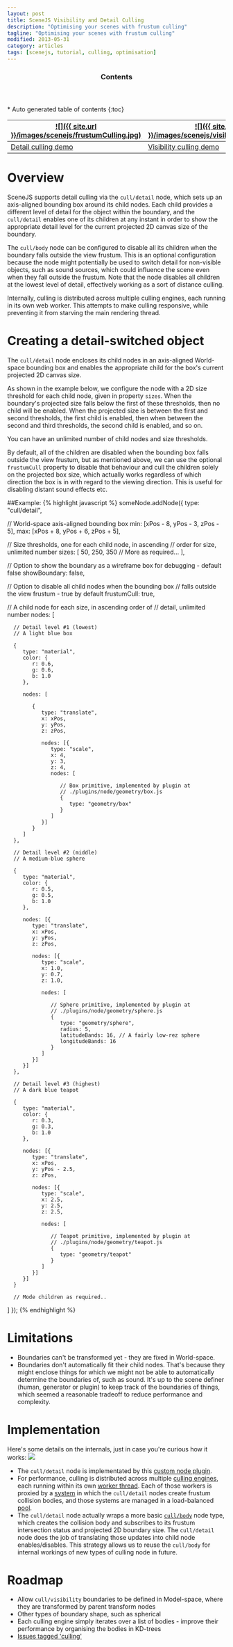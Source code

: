 ```yaml
---
layout: post
title: SceneJS Visibility and Detail Culling
description: "Optimising your scenes with frustum culling"
tagline: "Optimising your scenes with frustum culling"
modified: 2013-05-31
category: articles
tags: [scenejs, tutorial, culling, optimisation]
---
```


<section id="table-of-contents" class="toc">
  <header>
    <h3>Contents</h3>
  </header>
<div id="drawer" markdown="1">
*  Auto generated table of contents
{:toc}
</div>
</section><!-- /#table-of-contents -->

[![]({{ site.url }}/images/scenejs/frustumCulling.jpg)](http://scenejs.org/examples.html?page=frustumDetailCulling) | [![]({{ site.url }}/images/scenejs/visibilityCulling.png)](http://scenejs.org/examples.html?page=frustumVisibilityCulling)
----|----
[Detail culling demo](http://scenejs.org/examples.html?page=frustumDetailCulling) | [Visibility culling demo](http://scenejs.org/examples.html?page=frustumVisibilityCulling)



# Overview
SceneJS supports detail culling via the ```cull/detail``` node, which sets up an axis-aligned bounding box around its child nodes. Each child provides a different level of detail for the object within the boundary, and the ```cull/detail``` enables one of its children at any instant in order to show the appropriate detail level for the current projected 2D canvas size of the boundary.

The ```cull/body``` node can be configured to disable all its children when the boundary falls outside the view frustum. This is an optional configuration because the node might potentially be used to switch detail for non-visible objects, such as sound sources, which could influence the scene even when they fall outside the frustum. Note that the node disables all children at the lowest level of detail, effectively working as a sort of distance culling.

Internally, culling is distributed across multiple culling engines, each running in its own web worker. This attempts to make culling responsive, while preventing it from starving the main rendering thread.

# Creating a detail-switched object

The ```cull/detail``` node encloses its child nodes in an axis-aligned  World-space bounding box and enables the appropriate child for the box's current projected 2D canvas size.

As shown in the example below, we configure the node with a 2D size threshold for each child node, given in property ```sizes```. When the boundary's projected size falls below the first of these thresholds, then no child will be enabled. When the projected size is between the first and second thresholds, the first child is enabled, then when between the second and third thresholds, the second child is enabled, and so on.

You can have an unlimited number of child nodes and size thresholds.

By default, all of the children are disabled when the bounding box falls outside the view frustum, but as mentioned above, we can use the optional ```frustumCull``` property to disable that behaviour and cull the children solely on the projected box size, which actually works regardless of which direction the box is in with regard to the viewing direction. This is useful for disabling distant sound effects etc.

##Example:
{% highlight javascript %}
someNode.addNode({
   type: "cull/detail",

   // World-space axis-aligned bounding box
   min: [xPos - 8, yPos - 3, zPos - 5],
   max: [xPos + 8, yPos + 6, zPos + 5],

   // Size thresholds, one for each child node, in ascending
   // order for size, unlimited number
   sizes: [
      50, 250, 350 // More as required...
   ],

   // Option to show the boundary as a wireframe box for debugging - default false
   showBoundary: false,

   // Option to disable all child nodes when the bounding box
   // falls outside the view frustum - true by default
   frustumCull: true,

   // A child node for each size, in ascending order of
   // detail, unlimited number
   nodes: [

      // Detail level #1 (lowest)
      // A light blue box

      {
         type: "material",
         color: {
            r: 0.6,
            g: 0.6,
            b: 1.0
         },

         nodes: [

            {
               type: "translate",
               x: xPos,
               y: yPos,
               z: zPos,

               nodes: [{
                  type: "scale",
                  x: 4,
                  y: 3,
                  z: 4,
                  nodes: [

                     // Box primitive, implemented by plugin at
                     // ./plugins/node/geometry/box.js
                     {
                        type: "geometry/box"
                     }
                  ]
               }]
            }
         ]
      },

      // Detail level #2 (middle)
      // A medium-blue sphere

      {
         type: "material",
         color: {
            r: 0.5,
            g: 0.5,
            b: 1.0
         },

         nodes: [{
            type: "translate",
            x: xPos,
            y: yPos,
            z: zPos,

            nodes: [{
               type: "scale",
               x: 1.0,
               y: 0.7,
               z: 1.0,

               nodes: [

                  // Sphere primitive, implemented by plugin at
                  // ./plugins/node/geometry/sphere.js
                  {
                     type: "geometry/sphere",
                     radius: 5,
                     latitudeBands: 16, // A fairly low-rez sphere
                     longitudeBands: 16
                  }
               ]
            }]
         }]
      },

      // Detail level #3 (highest)
      // A dark blue teapot

      {
         type: "material",
         color: {
            r: 0.3,
            g: 0.3,
            b: 1.0
         },

         nodes: [{
            type: "translate",
            x: xPos,
            y: yPos - 2.5,
            z: zPos,

            nodes: [{
               type: "scale",
               x: 2.5,
               y: 2.5,
               z: 2.5,

               nodes: [

                  // Teapot primitive, implemented by plugin at
                  // ./plugins/node/geometry/teapot.js
                  {
                     type: "geometry/teapot"
                  }
               ]
            }]
         }]
      }

      // Mode children as required..
   ]
});
{% endhighlight %}

# Limitations

* Boundaries can't be transformed yet - they are fixed in World-space.
* Boundaries don't automatically fit their child nodes. That's because they might enclose things for which we might not be able
to automatically determine the boundaries of, such as sound. It's up to the scene definer (human, generator or plugin) to
  keep track of the boundaries of things, which seemed a reasonable tradeoff to reduce performance and complexity.

# Implementation

Here's some details on the internals, just in case you're curious how it works:
![](http://scenejs.org/images/frustumCulling.png)

* The ```cull/detail``` node is implementated by this [custom node plugin](http://scenejs.org/api/latest/plugins/node/cull/detail.js).
* For performance, culling is distributed across multiple [culling engines](http://scenejs.org/api/latest/plugins/lib/frustum/frustumCullEngine.js), each running within its own [worker thread](http://scenejs.org/api/latest/plugins/lib/frustum/frustumCullWorker.js). Each of those workers is proxied by a [system](http://scenejs.org/api/latest/plugins/lib/frustum/frustumCullSystem.js) in which the ```cull/detail``` nodes create frustum collision bodies, and those systems are managed in a load-balanced [pool](http://scenejs.org/api/latest/plugins/lib/frustum/frustumCullSystemPool.js).
* The ```cull/detail``` node actually wraps a more basic [```cull/body```](http://scenejs.org/api/latest/plugins/node/cull/body.js) node type, which creates the collision body and subscribes to its frustum intersection status and projected 2D boundary size. The ```cull/detail``` node does the job of translating those updates into child node enables/disables. This strategy allows us to reuse the ```cull/body``` for internal workings of new types of culling node in future.


# Roadmap

* Allow ```cull/visibility``` boundaries to be defined in Model-space, where they are transformed by parent transform nodes
* Other types of boundary shape, such as spherical
* Each culling engine simply iterates over a list of bodies - improve their performance by organising the bodies in KD-trees
* [Issues tagged 'culling'](https://github.com/xeographics/scenejs/issues?direction=desc&labels=Culling&page=1&sort=created&state=open)
